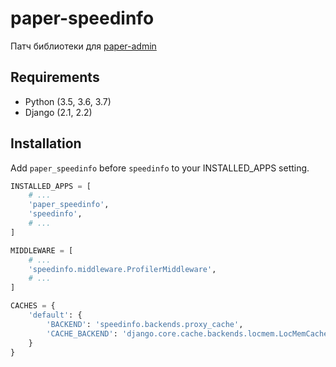 # paper-speedinfo

Патч библиотеки []() для [paper-admin]()

## Requirements
* Python (3.5, 3.6, 3.7)
* Django (2.1, 2.2)

## Installation
Add `paper_speedinfo` before `speedinfo` to your INSTALLED_APPS setting.
```python
INSTALLED_APPS = [
    # ...
    'paper_speedinfo',
    'speedinfo',
    # ...
]

MIDDLEWARE = [
    # ...
    'speedinfo.middleware.ProfilerMiddleware',
    # ...
]

CACHES = {
    'default': {
        'BACKEND': 'speedinfo.backends.proxy_cache',
        'CACHE_BACKEND': 'django.core.cache.backends.locmem.LocMemCache',
    }
}
```


